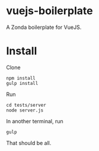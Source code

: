 # vuejs-boilerplate
A Zonda boilerplate for VueJS.

# Install

Clone

~~~
npm install
gulp install
~~~

Run

~~~
cd tests/server
node server.js
~~~

In another terminal, run

~~~
gulp
~~~

That should be all.